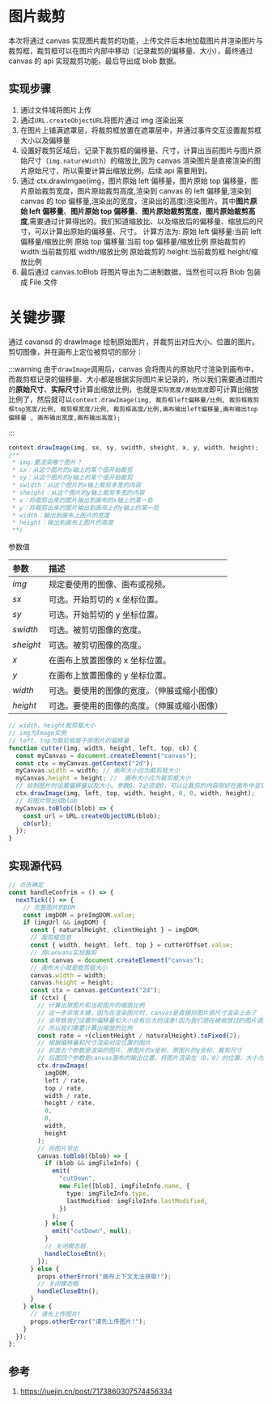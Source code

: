 # 图片裁剪

本次将通过 canvas 实现图片裁剪的功能，上传文件后本地加载图片并渲染图片与裁剪框，裁剪框可以在图片内部中移动（记录裁剪的偏移量、大小），最终通过 canvas 的 api 实现裁剪功能，最后导出成 blob 数据。

## 实现步骤

1. 通过文件域将图片上传
2. 通过`URL.createObjectURL`将图片通过 img 渲染出来
3. 在图片上铺满遮罩层，将裁剪框放置在遮罩层中，并通过事件交互设置裁剪框大小以及偏移量
4. 设置好裁剪区域后，记录下裁剪框的偏移量、尺寸，计算出当前图片与图片原始尺寸（`img.natureWidth`）的缩放比,因为 canvas 渲染图片是直接渲染的图片原始尺寸，所以需要计算出缩放比例，后续 api 需要用到。
5. 通过 ctx.drawImgae(img，图片原始 left 偏移量，图片原始 top 偏移量，图片原始裁剪宽度，图片原始裁剪高度,渲染到 canvas 的 left 偏移量,渲染到 canvas 的 top 偏移量,渲染出的宽度，渲染出的高度)渲染图片。其中**图片原始 left 偏移量**、**图片原始 top 偏移量**、**图片原始裁剪宽度**，**图片原始裁剪高度**,需要通过计算得出的。我们知道缩放比、以及缩放后的偏移量、缩放后的尺寸，可以计算出原始的偏移量、尺寸。
   计算方法为:
   原始 left 偏移量:当前 left 偏移量/缩放比例
   原始 top 偏移量:当前 top 偏移量/缩放比例
   原始裁剪的 width:当前裁剪框 width/缩放比例
   原始裁剪的 height:当前裁剪框 height/缩放比例
6. 最后通过 canvas.toBlob 将图片导出为二进制数据，当然也可以将 Blob 包装成 File 文件

# 关键步骤

通过 cavansd 的 drawImage 绘制原始图片，并裁剪出对应大小、位置的图片。
剪切图像，并在画布上定位被剪切的部分：

:::warning
由于`drawImage`调用后，canvas 会将图片的原始尺寸渲染到画布中，而裁剪框记录的偏移量、大小都是根据实际图片来记录的，所以我们需要通过图片的**原始尺寸**、**实际尺寸**计算出缩放比例，也就是`实际宽度/原始宽度`即可计算出缩放比例了，然后就可以`context.drawImage(img, 裁剪框left偏移量/比例, 裁剪框裁剪框top宽度/比例, 裁剪框宽度/比例, 裁剪框高度/比例,画布输出left偏移量,画布输出top偏移量 , 画布输出宽度,画布输出高度);`

:::

```js
context.drawImage(img, sx, sy, swidth, sheight, x, y, width, height);
/**
 * img:要渲染哪个图片？
 * sx：从这个图片的x轴上的某个值开始裁剪
 * sy：从这个图片的y轴上的某个值开始裁剪
 * swidth：从这个图片的x轴上裁剪多宽的内容
 * sheight：从这个图片的y轴上裁剪多宽的内容
 * x：将裁剪出来的图片输出到画布的x轴上的某一处
 * y：将裁剪出来的图片输出到画布上的y轴上的某一处
 * width：输出到画布上图片的宽度
 * height：输出到画布上图片的高度
 **/
```

参数值

| 参数      | 描述                                         |
| :-------- | :------------------------------------------- |
| _img_     | 规定要使用的图像、画布或视频。               |
| _sx_      | 可选。开始剪切的 x 坐标位置。                |
| _sy_      | 可选。开始剪切的 y 坐标位置。                |
| _swidth_  | 可选。被剪切图像的宽度。                     |
| _sheight_ | 可选。被剪切图像的高度。                     |
| _x_       | 在画布上放置图像的 x 坐标位置。              |
| _y_       | 在画布上放置图像的 y 坐标位置。              |
| _width_   | 可选。要使用的图像的宽度。（伸展或缩小图像） |
| _height_  | 可选。要使用的图像的高度。（伸展或缩小图像） |

```js
// width、height裁剪框大小
// img为Image实例
// left、top为裁剪框居于原图片的偏移量
function cutter(img, width, height, left, top, cb) {
  const myCanvas = document.createElement("canvas");
  const ctx = myCanvas.getContext("2d");
  myCanvas.width = width; // 画布大小应为裁剪框大小
  myCanvas.height = height; //  画布大小应为裁剪框大小
  // 绘制图片时设置偏移量以及大小。参数6、7必须是0，可以让裁剪的内容刚好在画布中呈现。
  ctx.drawImage(img, left, top, width, height, 0, 0, width, height);
  // 将图片导出成blob
  myCanvas.toBlob((blob) => {
    const url = URL.createObjectURL(blob);
    cb(url);
  });
}
```

## 实现源代码

```ts
// 点击确定
const handleConfrim = () => {
  nextTick(() => {
    // 完整图片的DOM
    const imgDOM = preImgDOM.value;
    if (imgUrl && imgDOM) {
      const { naturalHeight, clientHeight } = imgDOM;
      // 裁剪框信息
      const { width, height, left, top } = cutterOffset.value;
      // 用canvans实现裁剪
      const canvas = document.createElement("canvas");
      // 画布大小就是裁剪框大小
      canvas.width = width;
      canvas.height = height;
      const ctx = canvas.getContext("2d");
      if (ctx) {
        // 计算出原图片和当前图片的缩放比例
        // 这一步非常关键，因为在渲染图片时，canvas是直接将图片原尺寸渲染上去了
        // 会导致我们设置的偏移量和大小会有巨大的误差(因为我们是在被缩放过的图片调整裁剪框的位置大小)
        // 所以我们需要计算出缩放的比例
        const rate = +(clientHeight / naturalHeight).toFixed(2);
        // 根据偏移量和尺寸渲染对应位置的图片
        // 前面五个参数是渲染的图片、原图片的x坐标、原图片的y坐标、裁剪尺寸
        // 后面四个参数是canvas画布的输出位置，将图片渲染在（0，0）的位置，大小为width, height
        ctx.drawImage(
          imgDOM,
          left / rate,
          top / rate,
          width / rate,
          height / rate,
          0,
          0,
          width,
          height
        );
        // 将图片导出
        canvas.toBlob((blob) => {
          if (blob && imgFileInfo) {
            emit(
              "cutDown",
              new File([blob], imgFileInfo.name, {
                type: imgFileInfo.type,
                lastModified: imgFileInfo.lastModified,
              })
            );
          } else {
            emit("cutDown", null);
          }
          // 关闭模态框
          handleCloseBtn();
        });
      } else {
        props.otherError("画布上下文无法获取!");
        // 关闭模态框
        handleCloseBtn();
      }
    } else {
      // 请先上传图片!
      props.otherError("请先上传图片!");
    }
  });
};
```

## 参考

1. https://juejin.cn/post/7173860307574456334
